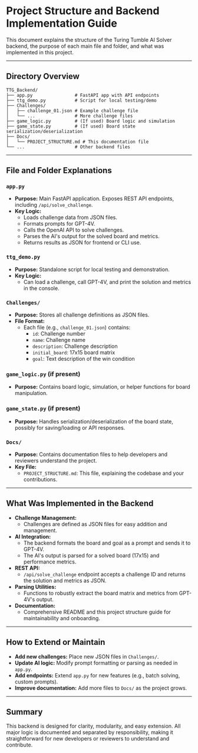 # Project Structure and Backend Implementation Guide

This document explains the structure of the Turing Tumble AI Solver backend, the purpose of each main file and folder, and what was implemented in this project.

---

## Directory Overview

```
TTG_Backend/
├── app.py                # FastAPI app with API endpoints
├── ttg_demo.py           # Script for local testing/demo
├── Challenges/
│   ├── challenge_01.json # Example challenge file
│   └── ...               # More challenge files
├── game_logic.py         # (If used) Board logic and simulation
├── game_state.py         # (If used) Board state serialization/deserialization
├── Docs/
│   └── PROJECT_STRUCTURE.md # This documentation file
└── ...                   # Other backend files
```

---

## File and Folder Explanations

### `app.py`
- **Purpose:** Main FastAPI application. Exposes REST API endpoints, including `/api/solve_challenge`.
- **Key Logic:**
  - Loads challenge data from JSON files.
  - Formats prompts for GPT-4V.
  - Calls the OpenAI API to solve challenges.
  - Parses the AI's output for the solved board and metrics.
  - Returns results as JSON for frontend or CLI use.

### `ttg_demo.py`
- **Purpose:** Standalone script for local testing and demonstration.
- **Key Logic:**
  - Can load a challenge, call GPT-4V, and print the solution and metrics in the console.

### `Challenges/`
- **Purpose:** Stores all challenge definitions as JSON files.
- **File Format:**
  - Each file (e.g., `challenge_01.json`) contains:
    - `id`: Challenge number
    - `name`: Challenge name
    - `description`: Challenge description
    - `initial_board`: 17x15 board matrix
    - `goal`: Text description of the win condition

### `game_logic.py` (if present)
- **Purpose:** Contains board logic, simulation, or helper functions for board manipulation.

### `game_state.py` (if present)
- **Purpose:** Handles serialization/deserialization of the board state, possibly for saving/loading or API responses.

### `Docs/`
- **Purpose:** Contains documentation files to help developers and reviewers understand the project.
- **Key File:**
  - `PROJECT_STRUCTURE.md`: This file, explaining the codebase and your contributions.

---

## What Was Implemented in the Backend

- **Challenge Management:**
  - Challenges are defined as JSON files for easy addition and management.
- **AI Integration:**
  - The backend formats the board and goal as a prompt and sends it to GPT-4V.
  - The AI's output is parsed for a solved board (17x15) and performance metrics.
- **REST API:**
  - `/api/solve_challenge` endpoint accepts a challenge ID and returns the solution and metrics as JSON.
- **Parsing Utilities:**
  - Functions to robustly extract the board matrix and metrics from GPT-4V's output.
- **Documentation:**
  - Comprehensive README and this project structure guide for maintainability and onboarding.

---

## How to Extend or Maintain

- **Add new challenges:** Place new JSON files in `Challenges/`.
- **Update AI logic:** Modify prompt formatting or parsing as needed in `app.py`.
- **Add endpoints:** Extend `app.py` for new features (e.g., batch solving, custom prompts).
- **Improve documentation:** Add more files to `Docs/` as the project grows.

---

## Summary

This backend is designed for clarity, modularity, and easy extension. All major logic is documented and separated by responsibility, making it straightforward for new developers or reviewers to understand and contribute. 